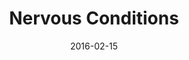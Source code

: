---
date: 2016-02-15
dateYear: 2016
isbn: 9780704341005
title: Nervous Conditions
description: "Tamba thinks her dreams have come true when her wealthy and educated uncle offers to sponsor her education. But mission school carries a heavy price. Yet it is her worldly cousin, Nyasha, brought up in England and now a stranger among her own people, who pays the full cost of alienation. Winner of the Africa section of the Commonwealth Writers Prize, 1989."
cover: cover-nervous-conditions.jpeg
coverGoogle: https://books.google.com/books/content?id=UyZjAAAAMAAJ&printsec=frontcover&img=1&zoom=1&source=gbs_api
pageCount: 216
authors: Tsitsi Dangarembga
publishers: Women's Press (UK)
published: 1988
publishedYear: 1987
shelves:
- fiction
---